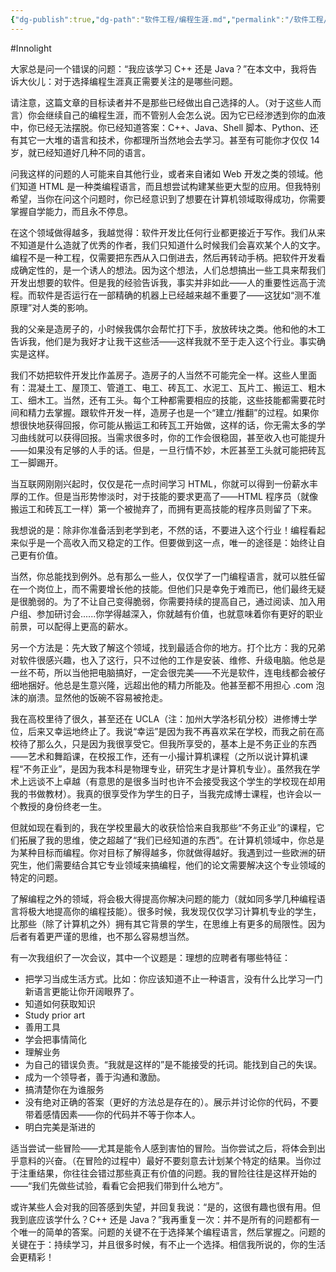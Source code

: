 ```yaml
---
{"dg-publish":true,"dg-path":"软件工程/编程生涯.md","permalink":"/软件工程/编程生涯/","created":"2025-07-10T23:37:16.000+08:00","updated":"2025-07-10T23:38:59.000+08:00"}
---
```


#Innolight

大家总是问一个错误的问题：“我应该学习 C++ 还是 Java？”在本文中，我将告诉大伙儿：对于选择编程生涯真正需要关注的是哪些问题。

请注意，这篇文章的目标读者并不是那些已经做出自己选择的人。（对于这些人而言）你会继续自己的编程生涯，而不管别人会怎么说。因为它已经渗透到你的血液中，你已经无法摆脱。你已经知道答案：C++、Java、Shell 脚本、Python、还有其它一大堆的语言和技术，你都理所当然地会去学习。甚至有可能你才仅仅 14 岁，就已经知道好几种不同的语言。

问我这样的问题的人可能来自其他行业，或者来自诸如 Web 开发之类的领域。他们知道 HTML 是一种类编程语言，而且想尝试构建某些更大型的应用。但我特别希望，当你在问这个问题时，你已经意识到了想要在计算机领域取得成功，你需要掌握自学能力，而且永不停息。

在这个领域做得越多，我越觉得：软件开发比任何行业都更接近于写作。我们从来不知道是什么造就了优秀的作者，我们只知道什么时候我们会喜欢某个人的文字。编程不是一种工程，仅需要把东西从入口倒进去，然后再转动手柄。把软件开发看成确定性的，是一个诱人的想法。因为这个想法，人们总想搞出一些工具来帮我们开发出想要的软件。但是我的经验告诉我，事实并非如此——人的重要性远高于流程。而软件是否运行在一部精确的机器上已经越来越不重要了——这犹如“测不准原理”对人类的影响。

我的父亲是造房子的，小时候我偶尔会帮忙打下手，放放砖块之类。他和他的木工告诉我，他们是为我好才让我干这些活——这样我就不至于走入这个行业。事实确实是这样。

我们不妨把软件开发比作盖房子。造房子的人当然不可能完全一样。这些人里面有：混凝土工、屋顶工、管道工、电工、砖瓦工、水泥工、瓦片工、搬运工、粗木工、细木工。当然，还有工头。每个工种都需要相应的技能，这些技能都需要花时间和精力去掌握。跟软件开发一样，造房子也是一个“建立/推翻”的过程。如果你想很快地获得回报，你可能从搬运工和砖瓦工开始做，这样的话，你无需太多的学习曲线就可以获得回报。当需求很多时，你的工作会很稳固，甚至收入也可能提升——如果没有足够的人手的话。但是，一旦行情不妙，木匠甚至工头就可能把砖瓦工一脚踢开。

当互联网刚刚兴起时，仅仅是花一点时间学习 HTML，你就可以得到一份薪水丰厚的工作。但是当形势惨淡时，对于技能的要求更高了——HTML 程序员（就像搬运工和砖瓦工一样）第一个被抛弃了，而拥有更高技能的程序员则留了下来。

我想说的是：除非你准备活到老学到老，不然的话，不要进入这个行业！编程看起来似乎是一个高收入而又稳定的工作。但要做到这一点，唯一的途径是：始终让自己更有价值。

当然，你总能找到例外。总有那么一些人，仅仅学了一门编程语言，就可以胜任留在一个岗位上，而不需要增长他的技能。但他们只是幸免于难而已，他们最终无疑是很脆弱的。为了不让自己变得脆弱，你需要持续的提高自己，通过阅读、加入用户组、参加研讨会......你学得越深入，你就越有价值，也就意味着你有更好的职业前景，可以配得上更高的薪水。

另一个方法是：先大致了解这个领域，找到最适合你的地方。打个比方：我的兄弟对软件很感兴趣，也入了这行，只不过他的工作是安装、维修、升级电脑。他总是一丝不苟，所以当他把电脑搞好，一定会很完美——不光是软件，连电线都会被仔细地捆好。他总是生意兴隆，远超出他的精力所能及。他甚至都不用担心 .com 泡沫的崩溃。显然他的饭碗不容易被抢走。

我在高校里待了很久，甚至还在 UCLA（注：加州大学洛杉矶分校）进修博士学位，后来又幸运地终止了。我说“幸运”是因为我不再喜欢呆在学校，而我之前在高校待了那么久，只是因为我很享受它。但我所享受的，基本上是不务正业的东西——艺术和舞蹈课，在校报工作，还有一小撮计算机课程（之所以说计算机课程“不务正业”，是因为我本科是物理专业，研究生才是计算机专业）。虽然我在学术上远谈不上卓越（有意思的是很多当时也许不会接受我这个学生的学校现在却用我的书做教材）。我真的很享受作为学生的日子，当我完成博士课程，也许会以一个教授的身份终老一生。

但就如现在看到的，我在学校里最大的收获恰恰来自我那些“不务正业”的课程，它们拓展了我的思维，使之超越了“我们已经知道的东西”。在计算机领域中，你总是为某种目标而编程。你对目标了解得越多，你就做得越好。我遇到过一些欧洲的研究生，他们需要结合其它专业领域来搞编程，他们的论文需要解决这个专业领域的特定的问题。

了解编程之外的领域，将会极大得提高你解决问题的能力（就如同多学几种编程语言将极大地提高你的编程技能）。很多时候，我发现仅仅学习计算机专业的学生，比那些（除了计算机之外）拥有其它背景的学生，在思维上有更多的局限性。因为后者有着更严谨的思维，也不那么容易想当然。

有一次我组织了一次会议，其中一个议题是：理想的应聘者有哪些特征：

- 把学习当成生活方式。比如：你应该知道不止一种语言，没有什么比学习一门新语言更能让你开阔眼界了。
- 知道如何获取知识
- Study prior art
- 善用工具
- 学会把事情简化
- 理解业务
- 为自己的错误负责。“我就是这样的”是不能接受的托词。能找到自己的失误。
- 成为一个领导者，善于沟通和激励。
- 搞清楚你在为谁服务
- 没有绝对正确的答案（更好的方法总是存在的）。展示并讨论你的代码，不要带着感情因素——你的代码并不等于你本人。
- 明白完美是渐进的

适当尝试一些冒险——尤其是能令人感到害怕的冒险。当你尝试之后，将体会到出乎意料的兴奋。（在冒险的过程中）最好不要刻意去计划某个特定的结果。当你过于注重结果，你往往会错过那些真正有价值的问题。我的冒险往往是这样开始的——“我们先做些试验，看看它会把我们带到什么地方”。

或许某些人会对我的回答感到失望，并回复我说：“是的，这很有趣也很有用。但我到底应该学什么？C++ 还是 Java？”我再重复一次：并不是所有的问题都有一个唯一的简单的答案。问题的关键不在于选择某个编程语言，然后掌握之。问题的关键在于：持续学习，并且很多时候，有不止一个选择。相信我所说的，你的生活会更精彩！

